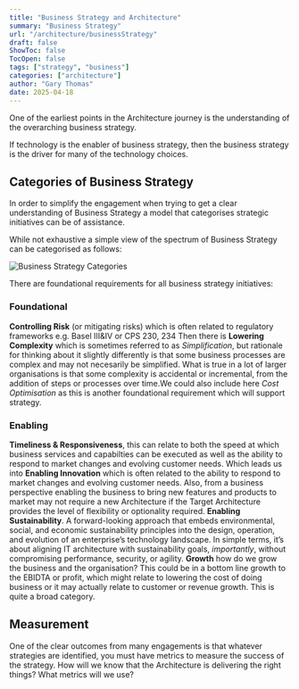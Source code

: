 ```yaml
---
title: "Business Strategy and Architecture"
summary: "Business Strategy"
url: "/architecture/businessStrategy"
draft: false
ShowToc: false
TocOpen: false
tags: ["strategy", "business"]
categories: ["architecture"]
author: "Gary Thomas"
date: 2025-04-18
---
```


One of the earliest points in the Architecture journey is the understanding of the overarching business strategy.

If technology is the enabler of business strategy, then the business strategy is the driver for many of the technology choices.

## Categories of Business Strategy
In order to simplify the engagement when trying to get a clear understanding of Business Strategy a model that categorises strategic initiatives can be of assistance.

While not exhaustive a simple view of the spectrum of Business Strategy can be categorised as follows:

![Business Strategy Categories](/architecture/business-strategy/businessStrategy.svg)

There are foundational requirements for all business strategy initiatives:

### Foundational
**Controlling Risk** (or mitigating risks) which is often related to regulatory frameworks
e.g. Basel III&IV or CPS 230, 234
Then there is **Lowering Complexity** which is sometimes referred to as *Simplification*, but rationale for thinking about it slightly differently is that some business processes are complex and may not necesarily be simplified. What is true in a lot of larger organisations is that some complexity is accidental or incremental, from the addition of steps or processes over time.We could also include here *Cost Optimisation* as this is another foundational requirement which will support strategy.

### Enabling
**Timeliness & Responsiveness**, this can relate to both the speed at which business services and capabilties can be executed as well as the ability to respond to market changes and evolving customer needs.
Which leads us into
**Enabling Innovation** which is often related to the ability to respond to market changes and evolving customer needs. Also, from a business perspective enabling the business to bring new features and products to market may not require a new Architecture if the Target Architecture provides the level of flexibility or optionality required.
**Enabling Sustainability**. A forward-looking approach that embeds environmental, social, and economic sustainability principles into the design, operation, and evolution of an enterprise’s technology landscape. In simple terms, it’s about aligning IT architecture with sustainability goals, *importantly*,  without compromising performance, security, or agility.
**Growth** how do we grow the business and the organisation? This could be in a bottom line growth to the EBIDTA or profit, which might relate to lowering the cost of doing business or it may actually relate to customer or revenue growth. This is quite a broad category.

## Measurement

One of the clear outcomes from many engagements is that whatever strategies are identified, you must have metrics to measure the success of the strategy.
How will we know that the Architecture is delivering the right things? What metrics will we use?
